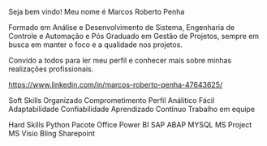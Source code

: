 Seja bem vindo!
Meu nome é Marcos Roberto Penha

Formado em Análise e Desenvolvimento de Sistema, Engenharia de Controle e Automação e Pós Graduado em Gestão de Projetos, sempre em busca em manter o foco e a qualidade nos projetos. 

Convido a todos para ler meu perfil e conhecer mais sobre minhas realizações profissionais.

https://www.linkedin.com/in/marcos-roberto-penha-47643625/

Soft Skills
Organizado
Comprometimento
Perfil Análitico
Fácil Adaptabilidade
Confiabilidade
Aprendizado Contínuo
Trabalho em equipe

Hard Skills
Python
Pacote Office
Power BI
SAP
ABAP
MYSQL
MS Project
MS Visio
Bling
Sharepoint
